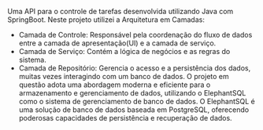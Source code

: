 Uma API para o controle de tarefas desenvolvida utilizando Java com SpringBoot.
Neste projeto utilizei a Arquitetura em Camadas: 
- Camada de Controle: Responsável pela coordenação do fluxo de dados entre a camada de apresentação(UI) e a camada de serviço.
- Camada de Serviço: Contém a lógica de negócios e as regras do sistema.
- Camada de Repositório: Gerencia o acesso e a persistência dos dados, muitas vezes interagindo com um banco de dados.
O projeto em questão adota uma abordagem moderna e eficiente para o armazenamento e gerenciamento de dados, utilizando o
ElephantSQL como o sistema de gerenciamento de banco de dados. O ElephantSQL é uma solução de banco de dados baseada em PostgreSQL,
oferecendo poderosas capacidades de persistência e recuperação de dados.
